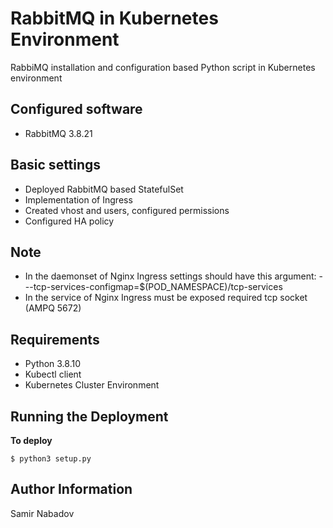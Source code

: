 __RabbitMQ in Kubernetes Environment__
======================================

RabbiMQ installation and configuration based Python script in Kubernetes environment


__Configured software__
------------
* RabbitMQ 3.8.21


__Basic settings__
------------
* Deployed RabbitMQ based StatefulSet
* Implementation of Ingress
* Created vhost and users, configured permissions
* Configured HA policy

__Note__
------------
* In the daemonset of Nginx Ingress settings should have this argument: - --tcp-services-configmap=$(POD_NAMESPACE)/tcp-services
* In the service of Nginx Ingress must be exposed required tcp socket (AMPQ 5672)

__Requirements__
------------
* Python 3.8.10
* Kubectl client
* Kubernetes Cluster Environment

Running the Deployment
----------------------

__To deploy__

`$ python3 setup.py`

__Author Information__
------------------

Samir Nabadov
